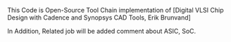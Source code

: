This Code is Open-Source Tool Chain implementation of [Digital VLSI Chip Design with Cadence and Synopsys CAD Tools, Erik Brunvand]

In Addition, Related job will be added comment about ASIC, SoC.
